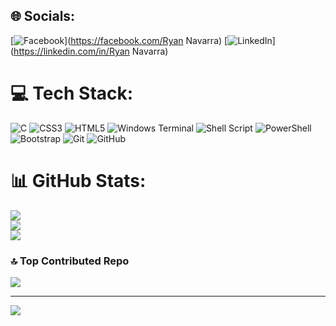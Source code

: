 ## 🌐 Socials:
[![Facebook](https://img.shields.io/badge/Facebook-%231877F2.svg?logo=Facebook&logoColor=white)](https://facebook.com/Ryan Navarra) [![LinkedIn](https://img.shields.io/badge/LinkedIn-%230077B5.svg?logo=linkedin&logoColor=white)](https://linkedin.com/in/Ryan Navarra) 

# 💻 Tech Stack:
![C](https://img.shields.io/badge/c-%2300599C.svg?style=for-the-badge&logo=c&logoColor=white) ![CSS3](https://img.shields.io/badge/css3-%231572B6.svg?style=for-the-badge&logo=css3&logoColor=white) ![HTML5](https://img.shields.io/badge/html5-%23E34F26.svg?style=for-the-badge&logo=html5&logoColor=white) ![Windows Terminal](https://img.shields.io/badge/Windows%20Terminal-%234D4D4D.svg?style=for-the-badge&logo=windows-terminal&logoColor=white) ![Shell Script](https://img.shields.io/badge/shell_script-%23121011.svg?style=for-the-badge&logo=gnu-bash&logoColor=white) ![PowerShell](https://img.shields.io/badge/PowerShell-%235391FE.svg?style=for-the-badge&logo=powershell&logoColor=white) ![Bootstrap](https://img.shields.io/badge/bootstrap-%238511FA.svg?style=for-the-badge&logo=bootstrap&logoColor=white) ![Git](https://img.shields.io/badge/git-%23F05033.svg?style=for-the-badge&logo=git&logoColor=white) ![GitHub](https://img.shields.io/badge/github-%23121011.svg?style=for-the-badge&logo=github&logoColor=white)
# 📊 GitHub Stats:
![](https://github-readme-stats.vercel.app/api?username=Ryouki2004&theme=blue-green&hide_border=false&include_all_commits=false&count_private=false)<br/>
![](https://github-readme-streak-stats.herokuapp.com/?user=Ryouki2004&theme=blue-green&hide_border=false)<br/>
![](https://github-readme-stats.vercel.app/api/top-langs/?username=Ryouki2004&theme=blue-green&hide_border=false&include_all_commits=false&count_private=false&layout=compact)

### 🔝 Top Contributed Repo
![](https://github-contributor-stats.vercel.app/api?username=Ryouki2004&limit=5&theme=gotham&combine_all_yearly_contributions=true)

---
[![](https://visitcount.itsvg.in/api?id=Ryouki2004&icon=5&color=6)](https://visitcount.itsvg.in)

<!-- Proudly created with GPRM ( https://gprm.itsvg.in ) -->
